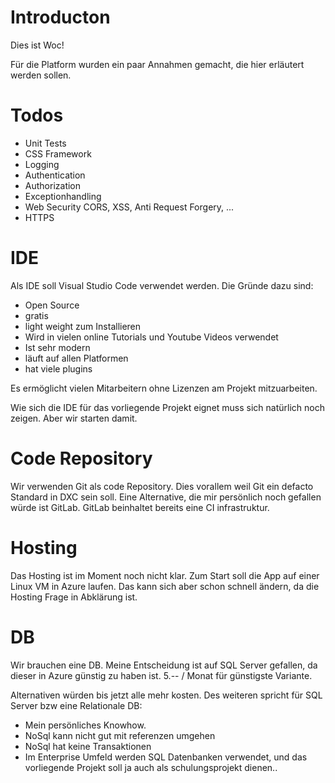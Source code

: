 # Introducton
Dies ist Woc!

Für die Platform wurden ein paar Annahmen gemacht, die hier erläutert werden sollen.

# Todos
* Unit Tests
* CSS Framework
* Logging
* Authentication
* Authorization
* Exceptionhandling
* Web Security  CORS, XSS, Anti Request Forgery, ...
* HTTPS

# IDE
Als IDE soll Visual Studio Code verwendet werden. Die Gründe dazu sind:
* Open Source
* gratis
* light weight zum Installieren
* Wird in vielen online Tutorials und Youtube Videos verwendet
* Ist sehr modern
* läuft auf allen Platformen
* hat viele plugins

Es ermöglicht vielen Mitarbeitern ohne Lizenzen am Projekt mitzuarbeiten.

Wie sich die IDE für das vorliegende Projekt eignet muss sich natürlich noch zeigen. Aber wir starten damit.

# Code Repository
Wir verwenden Git als code Repository. Dies vorallem weil Git ein defacto Standard in DXC sein soll.
Eine Alternative, die mir persönlich noch gefallen würde ist GitLab. GitLab beinhaltet bereits eine CI infrastruktur.

# Hosting
Das Hosting ist im Moment noch nicht klar. Zum Start soll die App auf einer Linux VM in Azure laufen. Das kann sich aber schon schnell ändern, da die Hosting Frage in Abklärung ist.

# DB
Wir brauchen eine DB. Meine Entscheidung ist auf SQL Server gefallen, da dieser in Azure günstig zu haben ist. 5.-- / Monat für günstigste Variante.

Alternativen würden bis jetzt alle mehr kosten.
Des weiteren spricht für SQL Server bzw eine Relationale DB: 
- Mein persönliches Knowhow.
- NoSql kann nicht gut mit referenzen umgehen
- NoSql hat keine Transaktionen
- Im Enterprise Umfeld werden SQL Datenbanken verwendet, und das vorliegende Projekt soll ja auch als schulungsprojekt dienen..
